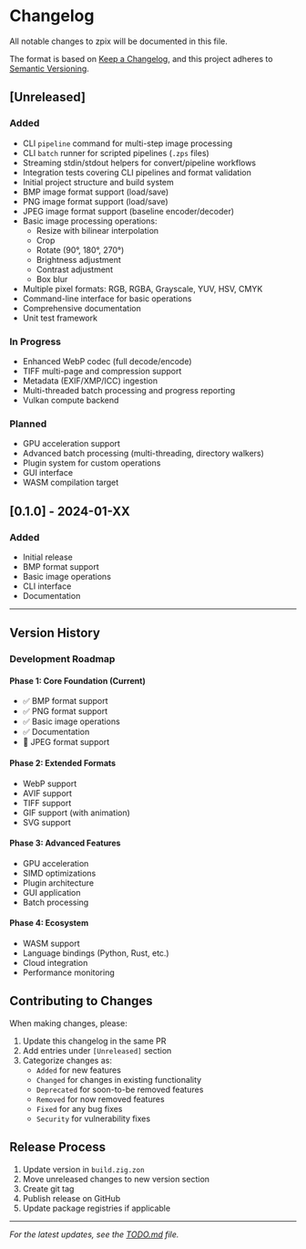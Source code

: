 # Changelog

All notable changes to zpix will be documented in this file.

The format is based on [Keep a Changelog](https://keepachangelog.com/en/1.0.0/),
and this project adheres to [Semantic Versioning](https://semver.org/spec/v2.0.0.html).

## [Unreleased]

### Added
- CLI `pipeline` command for multi-step image processing
- CLI `batch` runner for scripted pipelines (`.zps` files)
- Streaming stdin/stdout helpers for convert/pipeline workflows
- Integration tests covering CLI pipelines and format validation
- Initial project structure and build system
- BMP image format support (load/save)
- PNG image format support (load/save)
- JPEG image format support (baseline encoder/decoder)
- Basic image processing operations:
  - Resize with bilinear interpolation
  - Crop
  - Rotate (90°, 180°, 270°)
  - Brightness adjustment
  - Contrast adjustment
  - Box blur
- Multiple pixel formats: RGB, RGBA, Grayscale, YUV, HSV, CMYK
- Command-line interface for basic operations
- Comprehensive documentation
- Unit test framework

### In Progress
- Enhanced WebP codec (full decode/encode)
- TIFF multi-page and compression support
- Metadata (EXIF/XMP/ICC) ingestion
- Multi-threaded batch processing and progress reporting
- Vulkan compute backend

### Planned
- GPU acceleration support
- Advanced batch processing (multi-threading, directory walkers)
- Plugin system for custom operations
- GUI interface
- WASM compilation target

## [0.1.0] - 2024-01-XX

### Added
- Initial release
- BMP format support
- Basic image operations
- CLI interface
- Documentation

---

## Version History

### Development Roadmap

#### Phase 1: Core Foundation (Current)
- ✅ BMP format support
- ✅ PNG format support
- ✅ Basic image operations
- ✅ Documentation
- 🔄 JPEG format support

#### Phase 2: Extended Formats
- WebP support
- AVIF support
- TIFF support
- GIF support (with animation)
- SVG support

#### Phase 3: Advanced Features
- GPU acceleration
- SIMD optimizations
- Plugin architecture
- GUI application
- Batch processing

#### Phase 4: Ecosystem
- WASM support
- Language bindings (Python, Rust, etc.)
- Cloud integration
- Performance monitoring

## Contributing to Changes

When making changes, please:
1. Update this changelog in the same PR
2. Add entries under `[Unreleased]` section
3. Categorize changes as:
   - `Added` for new features
   - `Changed` for changes in existing functionality
   - `Deprecated` for soon-to-be removed features
   - `Removed` for now removed features
   - `Fixed` for any bug fixes
   - `Security` for vulnerability fixes

## Release Process

1. Update version in `build.zig.zon`
2. Move unreleased changes to new version section
3. Create git tag
4. Publish release on GitHub
5. Update package registries if applicable

---

*For the latest updates, see the [TODO.md](TODO.md) file.*